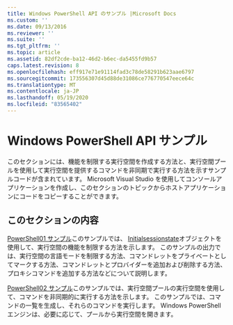 ```yaml
---
title: Windows PowerShell API のサンプル |Microsoft Docs
ms.custom: ''
ms.date: 09/13/2016
ms.reviewer: ''
ms.suite: ''
ms.tgt_pltfrm: ''
ms.topic: article
ms.assetid: 82df2cde-ba12-46d2-b6ec-da5455fd9b57
caps.latest.revision: 8
ms.openlocfilehash: eff917e71e91114fad3c78de58291b623aae6797
ms.sourcegitcommit: 173556307d45d88de31086ce776770547eece64c
ms.translationtype: MT
ms.contentlocale: ja-JP
ms.lasthandoff: 05/19/2020
ms.locfileid: "83565402"
---
```

# <a name="windows-powershell-api-samples"></a>Windows PowerShell API サンプル

このセクションには、機能を制限する実行空間を作成する方法と、実行空間プールを使用して実行空間を提供するコマンドを非同期で実行する方法を示すサンプルコードが含まれています。 Microsoft Visual Studio を使用してコンソールアプリケーションを作成し、このセクションのトピックからホストアプリケーションにコードをコピーすることができます。

## <a name="in-this-section"></a>このセクションの内容

[PowerShell01 サンプル](./windows-powershell01-sample.md)このサンプルでは、 [Initialsessionstate](/dotnet/api/System.Management.Automation.Runspaces.InitialSessionState)オブジェクトを使用して、実行空間の機能を制限する方法を示します。 このサンプルの出力では、実行空間の言語モードを制限する方法、コマンドレットをプライベートとしてマークする方法、コマンドレットとプロバイダーを追加および削除する方法、プロキシコマンドを追加する方法などについて説明します。

[PowerShell02 サンプル](./windows-powershell02-sample.md)このサンプルでは、実行空間プールの実行空間を使用して、コマンドを非同期的に実行する方法を示します。 このサンプルでは、コマンドの一覧を生成し、それらのコマンドを実行します。 Windows PowerShell エンジンは、必要に応じて、プールから実行空間を開きます。
